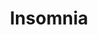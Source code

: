 ---
layout: song
redirect_from: /Home/Song/25
id: 25
title: Insomnia
artist: Kraedt
genre: Drum & Bass
image: Insomnia.jpg
buy-able: true
downloadable: false
yt-id: alFf6SK0H-Y
itunes: https://itunes.apple.com/us/album/insomnia-single/id979956296
beatport: https://www.beatport.com/release/insomnia/1501755
gplay: https://play.google.com/store/music/album?id=Bcigmf6mus3ny6hnhwgnxrxp2fi&tid=song-Tctrqjkhvma5duww27ujd6fijlu
amazon: https://www.amazon.com/Insomnia-Original-Mix/dp/B00V89C7QW/ref=sr_1_20?s=dmusic&ie=UTF8&qid=1491041296&sr=1-20&keywords=Kraedt
license: 3
---